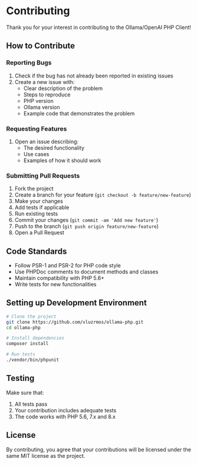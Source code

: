 # Contributing

Thank you for your interest in contributing to the Ollama/OpenAI PHP Client!

## How to Contribute

### Reporting Bugs

1. Check if the bug has not already been reported in existing issues
2. Create a new issue with:
   - Clear description of the problem
   - Steps to reproduce
   - PHP version
   - Ollama version
   - Example code that demonstrates the problem

### Requesting Features

1. Open an issue describing:
   - The desired functionality
   - Use cases
   - Examples of how it should work

### Submitting Pull Requests

1. Fork the project
2. Create a branch for your feature (`git checkout -b feature/new-feature`)
3. Make your changes
4. Add tests if applicable
5. Run existing tests
6. Commit your changes (`git commit -am 'Add new feature'`)
7. Push to the branch (`git push origin feature/new-feature`)
8. Open a Pull Request

## Code Standards

- Follow PSR-1 and PSR-2 for PHP code style
- Use PHPDoc comments to document methods and classes
- Maintain compatibility with PHP 5.6+
- Write tests for new functionalities

## Setting up Development Environment

```bash
# Clone the project
git clone https://github.com/vluzrmos/ollama-php.git
cd ollama-php

# Install dependencies
composer install

# Run tests
./vendor/bin/phpunit
```

## Testing

Make sure that:
1. All tests pass
2. Your contribution includes adequate tests
3. The code works with PHP 5.6, 7.x and 8.x

## License

By contributing, you agree that your contributions will be licensed under the same MIT license as the project.
